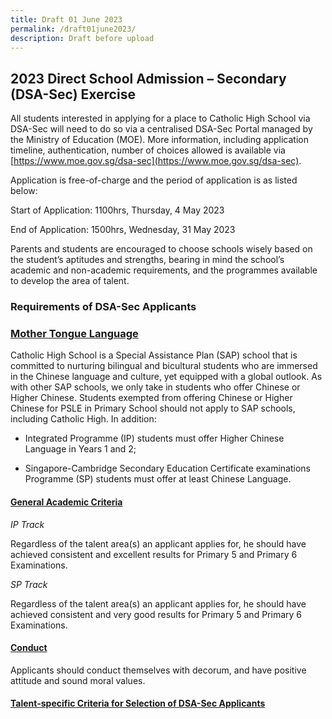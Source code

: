 ```yaml
---
title: Draft 01 June 2023
permalink: /draft01june2023/
description: Draft before upload
---
```

## 2023 Direct School Admission – Secondary (DSA-Sec) Exercise

All students interested in applying for a place to Catholic High School via DSA-Sec will need to do so via a centralised DSA-Sec Portal managed by the Ministry of Education (MOE). More information, including application timeline, authentication, number of choices allowed is available via [https://www.moe.gov.sg/dsa-sec](https://www.moe.gov.sg/dsa-sec).



Application is free-of-charge and the period of application is as listed below:

Start of Application:  1100hrs, Thursday, 4 May 2023

End of Application: 1500hrs, Wednesday, 31 May 2023



Parents and students are encouraged to choose schools wisely based on the student’s aptitudes and strengths, bearing in mind the school’s academic and non-academic requirements, and the programmes available to develop the area of talent.



### **Requirements of DSA-Sec Applicants**

  

### <b><u>Mother Tongue Language</u></b>

  

Catholic High School is a Special Assistance Plan (SAP) school that is committed to nurturing bilingual and bicultural students who are immersed in the Chinese language and culture, yet equipped with a global outlook. As with other SAP schools, we only take in students who offer Chinese or Higher Chinese. Students exempted from offering Chinese or Higher Chinese for PSLE in Primary School should not apply to SAP schools, including Catholic High. In addition:

  

*   Integrated Programme (IP) students must offer Higher Chinese Language in Years 1 and 2;
    
*   Singapore-Cambridge Secondary Education Certificate examinations Programme (SP) students must offer at least Chinese Language.
    

  

#### <b><u>General Academic Criteria</u></b>

  

*IP Track*

  

Regardless of the talent area(s) an applicant applies for, he should have achieved consistent and excellent results for Primary 5 and Primary 6 Examinations.

  

*SP Track*

  

Regardless of the talent area(s) an applicant applies for, he should have achieved consistent and very good results for Primary 5 and Primary 6 Examinations.

  

#### <b><u>Conduct</u></b>

  

Applicants should conduct themselves with decorum, and have positive attitude and sound moral values.

  

#### <u>Talent-specific Criteria for Selection of DSA-Sec Applicants</u>

